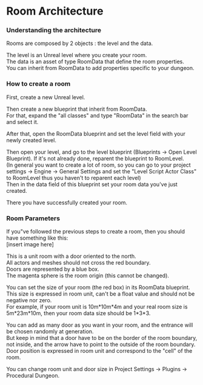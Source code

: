 # Room Architecture
### Understanding the architecture
Rooms are composed by 2 objects : the level and the data.

The level is an Unreal level where you create your room.\
The data is an asset of type RoomData that define the room properties.\
You can inherit from RoomData to add properties specific to your dungeon.

### How to create a room
First, create a new Unreal level.

Then create a new blueprint that inherit from RoomData.\
For that, expand the "all classes" and type "RoomData" in the search bar and select it.

After that, open the RoomData blueprint and set the level field with your newly created level.

Then open your level, and go to the level blueprint (Blueprints -> Open Level Blueprint).
If it's not already done, reparent the blueprint to RoomLevel.\
(In general you want to create a lot of room, so you can go to your project settings -> Engine -> General Settings and set the "Level Script Actor Class" to RoomLevel thus you haven't to reparent each level)\
Then in the data field of this blueprint set your room data you've just created.

There you have successfully created your room.

### Room Parameters
If you"ve followed the previous steps to create a room, then you should have something like this:\
[insert image here]

This is a unit room with a door oriented to the north.\
All actors and meshes should not cross the red boundary.\
Doors are represented by a blue box.\
The magenta sphere is the room origin (this cannot be changed).

You can set the size of your room (the red box) in its RoomData blueprint.\
This size is expressed in room unit, can't be a float value and should not be negative nor zero.\
For example, if your room unit is 10m\*10m\*4m and your real room size is 5m\*23m\*10m, then your room data size should be 1\*3\*3.

You can add as many door as you want in your room, and the entrance will be chosen randomly at generation.\
But keep in mind that a door have to be on the border of the room boundary, not inside, and the arrow have to point to the outside of the room boundary.\
Door position is expressed in room unit and correspond to the "cell" of the room.

You can change room unit and door size in Project Settings -> Plugins -> Procedural Dungeon.